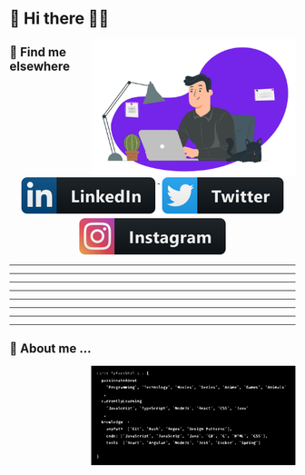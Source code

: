 # 👋 Hi there 🤜🤛

<img align="right" src="https://raw.githubusercontent.com/TafarelMello/tafarelmello/main/assets/images/tafarelmello.svg" alt="Tafarel Mello" width="360"/>

## 📢 Find me elsewhere
<p align="center" style="margin: 10px"> 
  <a href="https://www.linkedin.com/in/tafarel-mello/">
    <img src="https://raw.githubusercontent.com/TafarelMello/tafarelmello/main/assets/badges/linkedin.svg" alt="LinkedIn" style="vertical-align:top; margin:4px">
  </a>

  <a href="https://twitter.com/TafarelMello/">
    <img src="https://raw.githubusercontent.com/TafarelMello/tafarelmello/main/assets/badges/twitter.svg" alt="Twitter" style="vertical-align:top; margin:4px">
  </a>

  <a href="https://www.instagram.com/tafarelmello/">
    <img src="https://raw.githubusercontent.com/TafarelMello/tafarelmello/main/assets/badges/instagram.svg" alt="Instagram" style="vertical-align:top; margin:4px">
  </a>  
</p>

<hr>
<hr>
<hr>
<hr>
<hr>
<hr>
<hr>
<hr>


## 🚧 About me ...

<img align="right" src="https://raw.githubusercontent.com/TafarelMello/tafarelmello/main/assets/images/aboutme.svg" alt="About me" width="360"/>
